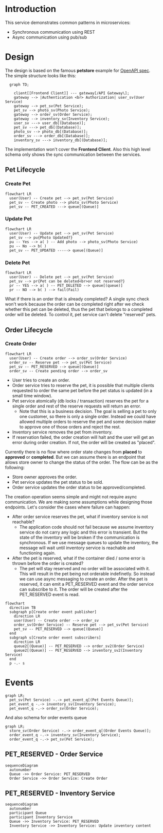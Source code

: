 # Introduction

This service demonstrates common patterns in microservices:
- Synchronous communication using REST
- Async communication using pub/sub


# Design

The design is based on the famous **petstore** example for [OpenAPI spec](https://petstore.swagger.io/#/). The simple structure looks like this:

```mermaid
  graph TD;

    client[[Frontend Client]] --- gateway[/API Gateway\];
    gateway --> |Authentication <br> Authorization| user_sv(User Service)
    gateway --> pet_sv(Pet Service);
    pet_sv --> photo_sv(Photo Service);
    gateway --> order_sv(Order Service);
    gateway --> inventory_sv(Inventory Service);
    user_sv ---> user_db[(Database)];
    pet_sv ---> pet_db[(Database)];
    photo_sv --> photo_db[(Database)];
    order_sv ---> order_db[(Database)];
    inventory_sv ---> inventory_db[(Database)];

```

The implementation won't cover the **Frontend Client**. Also this high level schema only shows the sync communication between the services.

## Pet Lifecycle
### Create Pet
```mermaid
flowchart LR
  user(User) -- Create pet --> pet_sv(Pet Service)
  pet_sv -- Create photo --> photo_sv(Photo Service)
  pet_sv -- PET_CREATED ---> queue[(Queue)]
```

### Update Pet
```mermaid
flowchart LR
  user(User) -- Update pet --> pet_sv(Pet Service)
  pet_sv --> pu{Photo Updated?} 
  pu -- Yes --> a( ) -- Add photo --> photo_sv(Photo Service)
  pu -- No --> b( )
  pet_sv -- PET_UPDATED -----> queue[(Queue)]
```

### Delete Pet
```mermaid
flowchart LR
  user(User) -- Delete pet --> pet_sv(Pet Service)
  pet_sv --> pr{Pet can be deleted<br>or not reserved?}
  pr -- YES --> a( ) -- PET_DELETED --> queue[(queue)]
  pr -- NO --> b( ) --> fail(Fail)
```

What if there is an order that is already completed? A single sync check won't work because the order can be completed right after we check whether this pet can be deleted, thus the pet that belongs to a completed order will be deleted. To control it, pet service can't delete "reserved" pets. 

## Order Lifecycle
### Create Order
```mermaid
flowchart LR
  user(User) -- Create order --> order_sv(Order Service)
  order_sv -- Reserve pet --> pet_sv(Pet Service)
  pet_sv -- PET_RESERVED --> queue[(Queue)]
  order_sv -- Create pending order --> order_sv
```
- User tries to create an order.
- Order service tries to reserve the pet, it is possible that multiple clients requested to order the same pet before the pet status is updated (in a small time window).
- Pet service atomically (db locks / transaction) reserves the pet for a single order and rest of the reserve requests will return an error.
  - Note that this is a business decision. The goal is selling a pet to only one customer, so there is only a single order. Instead we could have allowed multiple orders to reserve the pet and some decision maker to approve one of those orders and reject the rest.
- Inventory service removes the pet from inventory.
- If reservation failed, the order creation will halt and the user will get an error during order creation. If not, the order will be created as "placed".

Currently there is no flow where order state changes from **placed** to **approved** or **completed**. But we can assume there is an endpoint that allows store owner to change the status of the order. The flow can be as the following:
- Store owner approves the order.
- Pet service updates the pet status to be sold.
- Order service updates the order status to be approved/completed.

The creation operation seems simple and might not require async communication. We are making some assumptions while designing those endpoints. Let's consider the cases where failure can happen:
- After order service reserves the pet, what if inventory service is not reachable?
  - The application code should not fail because we assume inventory service do not carry any logic and this error is transient. But the state of the inventory will be broken if the communication is synchronous. If we use message queues to update the inventory, the message will wait until inventory service is reachable and functioning again.
- After the pet is reserved, what if the container died / some error is thrown before the order is created?
  - The pet will stay reserved and no order will be associated with it. This will result in the pet being not orderable indefinetly. So instead we can use async messaging to create an order. After the pet is reserved, it can emit a PET_RESERVED event and the order service can subscribe to it. The order will be created after the PET_RESERVED event is read.


```mermaid
flowchart
  direction TB
  subgraph p[Create order event publisher]
    direction LR
    user(User) -- Create order --> order_sv
    order_sv(Order Service) -- Reserve pet --> pet_sv(Pet Service)
    pet_sv -- PET_RESERVED --> queue[(Queue)]
  end
  subgraph s[Create order event subscribers]
    direction LR
    queue2[(Queue)] -- PET_RESERVED --> order_sv2(Order Service)
    queue2[(Queue)] -- PET_RESERVED --> inventory_sv2(Inventory Service)
  end
  p -.- s
```

# Events

```mermaid
graph LR;
  pet_sv(Pet Service) -.-> pet_event_q[(Pet Events Queue)];
  pet_event_q -.-> inventory_sv(Inventory Service);
  pet_event_q -.-> order_sv(Order Service);
```

And also schema for order events queue

```mermaid
graph LR;
  store_sv(Order Service) -.-> order_event_q[(Order Events Queue)];
  order_event_q -.-> inventory_sv(Inventory Service);
  order_event_q -.-> pet_sv(Pet Service);
```

## PET_RESERVED - Order Service

```mermaid
sequenceDiagram
  autonumber
  Queue ->> Order Service: PET_RESERVED
  Order Service ->> Order Service: Create Order
```

## PET_RESERVED - Inventory Service

```mermaid
sequenceDiagram
  autonumber
  participant Queue
  participant Inventory Service
  Queue ->> Inventory Service: PET_RESERVED
  Inventory Service ->> Inventory Service: Update inventory content
```
